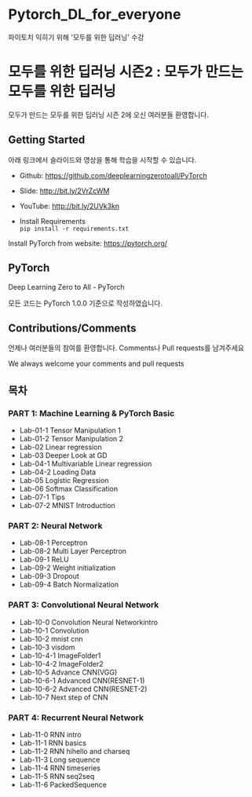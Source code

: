 # Pytorch_DL_for_everyone
파이토치 익히기 위해 '모두를 위한 딥러닝' 수강

# 모두를 위한 딥러닝 시즌2 : 모두가 만드는 모두를 위한 딥러닝
모두가 만드는 모두를 위한 딥러닝 시즌 2에 오신 여러분들 환영합니다.

## Getting Started
아래 링크에서 슬라이드와 영상을 통해 학습을 시작할 수 있습니다.

* Github: https://github.com/deeplearningzerotoall/PyTorch
* Slide: http://bit.ly/2VrZcWM
* YouTube: http://bit.ly/2UVk3kn  

* Install Requirements  
`pip install -r requirements.txt`

Install PyTorch from website: https://pytorch.org/

## PyTorch
Deep Learning Zero to All - PyTorch

모든 코드는 PyTorch 1.0.0 기준으로 작성하였습니다.

## Contributions/Comments
언제나 여러분들의 참여를 환영합니다. Comments나 Pull requests를 남겨주세요

We always welcome your comments and pull requests

## 목차
### PART 1: Machine Learning & PyTorch Basic
* Lab-01-1 Tensor Manipulation 1
* Lab-01-2 Tensor Manipulation 2
* Lab-02 Linear regression
* Lab-03 Deeper Look at GD
* Lab-04-1 Multivariable Linear regression
* Lab-04-2 Loading Data
* Lab-05 Logistic Regression
* Lab-06 Softmax Classification
* Lab-07-1 Tips
* Lab-07-2 MNIST Introduction
### PART 2: Neural Network
* Lab-08-1 Perceptron
* Lab-08-2 Multi Layer Perceptron
* Lab-09-1 ReLU
* Lab-09-2 Weight initialization
* Lab-09-3 Dropout
* Lab-09-4 Batch Normalization
### PART 3: Convolutional Neural Network
* Lab-10-0 Convolution Neural Networkintro
* Lab-10-1 Convolution
* Lab-10-2 mnist cnn
* Lab-10-3 visdom
* Lab-10-4-1 ImageFolder1
* Lab-10-4-2 ImageFolder2
* Lab-10-5 Advance CNN(VGG)
* Lab-10-6-1 Advanced CNN(RESNET-1)
* Lab-10-6-2 Advanced CNN(RESNET-2)
* Lab-10-7 Next step of CNN
### PART 4: Recurrent Neural Network
* Lab-11-0 RNN intro
* Lab-11-1 RNN basics
* Lab-11-2 RNN hihello and charseq
* Lab-11-3 Long sequence
* Lab-11-4 RNN timeseries
* Lab-11-5 RNN seq2seq
* Lab-11-6 PackedSequence
